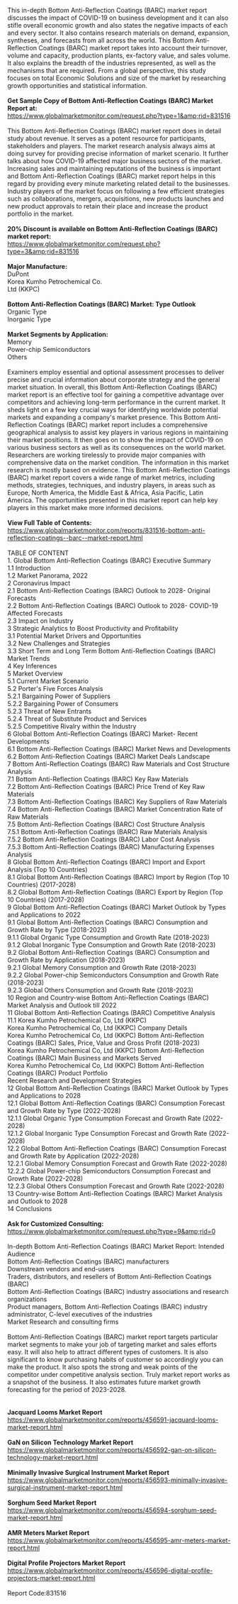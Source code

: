 This in-depth Bottom Anti-Reflection Coatings (BARC) market report discusses the impact of COVID-19 on business development and it can also stifle overall economic growth and also states the negative impacts of each and every sector. It also contains research materials on demand, expansion, syntheses, and forecasts from all across the world. This Bottom Anti-Reflection Coatings (BARC) market report takes into account their turnover, volume and capacity, production plants, ex-factory value, and sales volume. It also explains the breadth of the industries represented, as well as the mechanisms that are required. From a global perspective, this study focuses on total Economic Solutions and size of the market by researching growth opportunities and statistical information.<br /><br /><strong>Get Sample Copy of Bottom Anti-Reflection Coatings (BARC) Market Report at:</strong><br /><a href="https://www.globalmarketmonitor.com/request.php?type=1&amp;rid=831516">https://www.globalmarketmonitor.com/request.php?type=1&amp;rid=831516</a><br /><br />This Bottom Anti-Reflection Coatings (BARC) market report does in detail study about revenue. It serves as a potent resource for participants, stakeholders and players. The market research analysis always aims at doing survey for providing precise information of market scenario. It further talks about how COVID-19 affected major business sectors of the market. Increasing sales and maintaining reputations of the business is important and Bottom Anti-Reflection Coatings (BARC) market report helps in this regard by providing every minute marketing related detail to the businesses. Industry players of the market focus on following a few efficient strategies such as collaborations, mergers, acquisitions, new products launches and new product approvals to retain their place and increase the product portfolio in the market. <br /><br /><strong>20% Discount is available on Bottom Anti-Reflection Coatings (BARC) market report:</strong><br /><a href="https://www.globalmarketmonitor.com/request.php?type=3&amp;rid=831516">https://www.globalmarketmonitor.com/request.php?type=3&amp;rid=831516</a><br /><br /><strong>Major Manufacture:</strong><br /> DuPont <br />Korea Kumho Petrochemical Co.<br /> Ltd (KKPC) <br /><br /><strong>Bottom Anti-Reflection Coatings (BARC) Market: Type Outlook</strong><br />Organic Type <br />Inorganic Type <br /><br /><strong>Market Segments by Application:</strong><br />Memory <br />Power-chip Semiconductors <br />Others <br /><br />Examiners employ essential and optional assessment processes to deliver precise and crucial information about corporate strategy and the general market situation. In overall, this Bottom Anti-Reflection Coatings (BARC) market report is an effective tool for gaining a competitive advantage over competitors and achieving long-term performance in the current market. It sheds light on a few key crucial ways for identifying worldwide potential markets and expanding a company's market presence. This Bottom Anti-Reflection Coatings (BARC) market report includes a comprehensive geographical analysis to assist key players in various regions in maintaining their market positions. It then goes on to show the impact of COVID-19 on various business sectors as well as its consequences on the world market. Researchers are working tirelessly to provide major companies with comprehensive data on the market condition. The information in this market research is mostly based on evidence. This Bottom Anti-Reflection Coatings (BARC) market report covers a wide range of market metrics, including methods, strategies, techniques, and industry players, in areas such as Europe, North America, the Middle East &amp; Africa, Asia Pacific, Latin America. The opportunities presented in this market report can help key players in this market make more informed decisions.<br /><br /><strong>View Full Table of Contents:</strong><br /><a href="https://www.globalmarketmonitor.com/reports/831516-bottom-anti-reflection-coatings--barc--market-report.html">https://www.globalmarketmonitor.com/reports/831516-bottom-anti-reflection-coatings--barc--market-report.html</a><br /><br />TABLE OF CONTENT<br />1. Global Bottom Anti-Reflection Coatings (BARC) Executive Summary<br />1.1 Introduction<br />1.2 Market Panorama, 2022<br />2 Coronavirus Impact<br />2.1 Bottom Anti-Reflection Coatings (BARC) Outlook to 2028- Original Forecasts<br />2.2 Bottom Anti-Reflection Coatings (BARC) Outlook to 2028- COVID-19 Affected Forecasts<br />2.3 Impact on Industry<br />3 Strategic Analytics to Boost Productivity and Profitability<br />3.1 Potential Market Drivers and Opportunities<br />3.2 New Challenges and Strategies<br />3.3 Short Term and Long Term Bottom Anti-Reflection Coatings (BARC) Market Trends<br />4 Key Inferences<br />5 Market Overview<br />5.1 Current Market Scenario<br />5.2 Porter's Five Forces Analysis<br />5.2.1 Bargaining Power of Suppliers<br />5.2.2 Bargaining Power of Consumers<br />5.2.3 Threat of New Entrants<br />5.2.4 Threat of Substitute Product and Services<br />5.2.5 Competitive Rivalry within the Industry<br />6 Global Bottom Anti-Reflection Coatings (BARC) Market- Recent Developments<br />6.1 Bottom Anti-Reflection Coatings (BARC) Market News and Developments<br />6.2 Bottom Anti-Reflection Coatings (BARC) Market Deals Landscape<br />7 Bottom Anti-Reflection Coatings (BARC) Raw Materials and Cost Structure Analysis<br />7.1 Bottom Anti-Reflection Coatings (BARC) Key Raw Materials<br />7.2 Bottom Anti-Reflection Coatings (BARC) Price Trend of Key Raw Materials<br />7.3 Bottom Anti-Reflection Coatings (BARC) Key Suppliers of Raw Materials<br />7.4 Bottom Anti-Reflection Coatings (BARC) Market Concentration Rate of Raw Materials<br />7.5 Bottom Anti-Reflection Coatings (BARC) Cost Structure Analysis<br />7.5.1 Bottom Anti-Reflection Coatings (BARC) Raw Materials Analysis<br />7.5.2 Bottom Anti-Reflection Coatings (BARC) Labor Cost Analysis<br />7.5.3 Bottom Anti-Reflection Coatings (BARC) Manufacturing Expenses Analysis<br />8 Global Bottom Anti-Reflection Coatings (BARC) Import and Export Analysis (Top 10 Countries)<br />8.1 Global Bottom Anti-Reflection Coatings (BARC) Import by Region (Top 10 Countries) (2017-2028)<br />8.2 Global Bottom Anti-Reflection Coatings (BARC) Export by Region (Top 10 Countries) (2017-2028)<br />9 Global Bottom Anti-Reflection Coatings (BARC) Market Outlook by Types and Applications to 2022<br />9.1 Global Bottom Anti-Reflection Coatings (BARC) Consumption and Growth Rate by Type (2018-2023)<br />9.1.1 Global Organic Type Consumption and Growth Rate (2018-2023)<br />9.1.2 Global Inorganic Type Consumption and Growth Rate (2018-2023)<br />9.2 Global Bottom Anti-Reflection Coatings (BARC) Consumption and Growth Rate by Application (2018-2023)<br />9.2.1  Global Memory Consumption and Growth Rate (2018-2023)<br />9.2.2  Global Power-chip Semiconductors Consumption and Growth Rate (2018-2023)<br />9.2.3  Global Others Consumption and Growth Rate (2018-2023)<br />10 Region and Country-wise Bottom Anti-Reflection Coatings (BARC) Market Analysis and Outlook till 2022<br />11 Global Bottom Anti-Reflection Coatings (BARC) Competitive Analysis<br />11.1 Korea Kumho Petrochemical Co, Ltd (KKPC)<br />Korea Kumho Petrochemical Co, Ltd (KKPC) Company Details<br />Korea Kumho Petrochemical Co, Ltd (KKPC) Bottom Anti-Reflection Coatings (BARC) Sales, Price, Value and Gross Profit (2018-2023)<br />Korea Kumho Petrochemical Co, Ltd (KKPC) Bottom Anti-Reflection Coatings (BARC) Main Business and Markets Served<br />Korea Kumho Petrochemical Co, Ltd (KKPC) Bottom Anti-Reflection Coatings (BARC) Product Portfolio<br />Recent Research and Development Strategies<br />12 Global Bottom Anti-Reflection Coatings (BARC) Market Outlook by Types and Applications to 2028<br />12.1 Global Bottom Anti-Reflection Coatings (BARC) Consumption Forecast and Growth Rate by Type (2022-2028)<br />12.1.1 Global Organic Type Consumption Forecast and Growth Rate (2022-2028)<br />12.1.2 Global Inorganic Type Consumption Forecast and Growth Rate (2022-2028)<br />12.2 Global Bottom Anti-Reflection Coatings (BARC) Consumption Forecast and Growth Rate by Application (2022-2028)<br />12.2.1 Global Memory Consumption Forecast and Growth Rate (2022-2028)<br />12.2.2 Global Power-chip Semiconductors Consumption Forecast and Growth Rate (2022-2028)<br />12.2.3 Global Others Consumption Forecast and Growth Rate (2022-2028)<br />13 Country-wise Bottom Anti-Reflection Coatings (BARC) Market Analysis and Outlook to 2028<br />14 Conclusions<br /><br /><strong>Ask for Customized Consulting:</strong><br /><a href="https://www.globalmarketmonitor.com/request.php?type=9&amp;rid=0">https://www.globalmarketmonitor.com/request.php?type=9&amp;rid=0</a><br /><br />In-depth Bottom Anti-Reflection Coatings (BARC) Market Report: Intended Audience<br />Bottom Anti-Reflection Coatings (BARC) manufacturers<br />Downstream vendors and end-users<br />Traders, distributors, and resellers of Bottom Anti-Reflection Coatings (BARC)<br />Bottom Anti-Reflection Coatings (BARC) industry associations and research organizations<br />Product managers, Bottom Anti-Reflection Coatings (BARC) industry administrator, C-level executives of the industries<br />Market Research and consulting firms<br /><br />Bottom Anti-Reflection Coatings (BARC) market report targets particular market segments to make your job of targeting market and sales efforts easy. It will also help to attract different types of customers. It is also significant to know purchasing habits of customer so accordingly you can make the product. It also spots the strong and weak points of the competitor under competitive analysis section. Truly market report works as a snapshot of the business. It also estimates future market growth forecasting for the period of 2023-2028.<br /><br /><strong><br /></strong><strong>Jacquard Looms Market Report</strong><br /><a href="https://www.globalmarketmonitor.com/reports/456591-jacquard-looms-market-report.html">https://www.globalmarketmonitor.com/reports/456591-jacquard-looms-market-report.html</a><br /><br /><strong>GaN on Silicon Technology Market Report</strong><br /><a href="https://www.globalmarketmonitor.com/reports/456592-gan-on-silicon-technology-market-report.html">https://www.globalmarketmonitor.com/reports/456592-gan-on-silicon-technology-market-report.html</a><br /><br /><strong>Minimally Invasive Surgical Instrument Market Report</strong><br /><a href="https://www.globalmarketmonitor.com/reports/456593-minimally-invasive-surgical-instrument-market-report.html">https://www.globalmarketmonitor.com/reports/456593-minimally-invasive-surgical-instrument-market-report.html</a><br /><br /><strong>Sorghum Seed Market Report</strong><br /><a href="https://www.globalmarketmonitor.com/reports/456594-sorghum-seed-market-report.html">https://www.globalmarketmonitor.com/reports/456594-sorghum-seed-market-report.html</a><br /><br /><strong>AMR Meters Market Report</strong><br /><a href="https://www.globalmarketmonitor.com/reports/456595-amr-meters-market-report.html">https://www.globalmarketmonitor.com/reports/456595-amr-meters-market-report.html</a><br /><br /><strong>Digital Profile Projectors Market Report</strong><br /><a href="https://www.globalmarketmonitor.com/reports/456596-digital-profile-projectors-market-report.html">https://www.globalmarketmonitor.com/reports/456596-digital-profile-projectors-market-report.html</a><br /><br />Report Code:831516</p>
